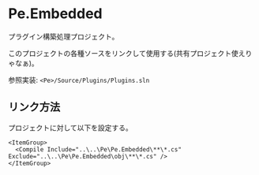 # Pe.Embedded

プラグイン構築処理プロジェクト。

このプロジェクトの各種ソースをリンクして使用する(共有プロジェクト使えりゃなぁ)。

参照実装: `<Pe>/Source/Plugins/Plugins.sln`

## リンク方法

プロジェクトに対して以下を設定する。

```
<ItemGroup>
  <Compile Include="..\..\Pe\Pe.Embedded\**\*.cs" Exclude="..\..\Pe\Pe.Embedded\obj\**\*.cs" />
</ItemGroup>
```




